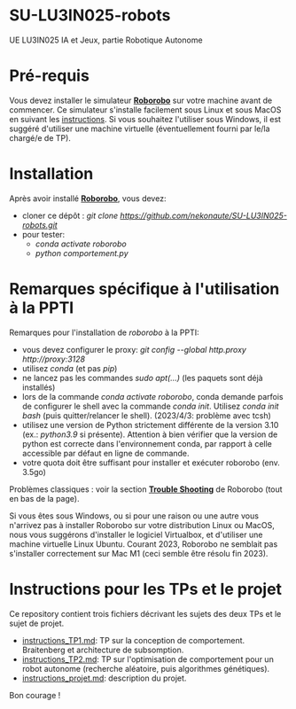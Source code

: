 # SU-LU3IN025-robots
UE LU3IN025 IA et Jeux, partie Robotique Autonome

# Pré-requis

Vous devez installer le simulateur [**Roborobo**](https://github.com/nekonaute/roborobo4/) sur votre machine avant de commencer. Ce simulateur s'installe facilement sous Linux et sous MacOS en suivant les [instructions](https://github.com/nekonaute/roborobo4/blob/main/README.md). Si vous souhaitez l'utiliser sous Windows, il est suggéré d'utiliser une machine virtuelle (éventuellement fourni par le/la chargé/e de TP).

# Installation

Après avoir installé [**Roborobo**](https://github.com/nekonaute/roborobo4/), vous devez:
- cloner ce dépôt : _git clone https://github.com/nekonaute/SU-LU3IN025-robots.git_
- pour tester:
  - _conda activate roborobo_
  - _python comportement.py_

# Remarques spécifique à l'utilisation à la PPTI

Remarques pour l'installation de _roborobo_ à la PPTI:
- vous devez configurer le proxy: _git config --global http.proxy http://proxy:3128_
- utilisez _conda_ (et pas _pip_)
- ne lancez pas les commandes _sudo apt(...)_ (les paquets sont déjà installés)
- lors de la commande _conda activate roborobo_, conda demande parfois de configurer le shell avec la commande _conda init_. Utilisez _conda init bash_ (puis quitter/relancer le shell). (2023/4/3: problème avec tcsh)
- utilisez une version de Python strictement différente de la version 3.10 (ex.: _python3.9_ si présente). Attention à bien vérifier que la version de python est correcte dans l'environnement conda, par rapport à celle accessible par défaut en ligne de commande. 
- votre quota doit être suffisant pour installer et exécuter roborobo (env. 3.5go)

Problèmes classiques : voir la section [**Trouble Shooting**](https://github.com/nekonaute/roborobo4/blob/main/README.md) de Roborobo (tout en bas de la page).

Si vous êtes sous Windows, ou si pour une raison ou une autre vous n'arrivez pas à installer Roborobo sur votre distribution Linux ou MacOS, nous vous suggérons d'installer le logiciel Virtualbox, et d'utiliser une machine virtuelle Linux Ubuntu. Courant 2023, Roborobo ne semblait pas s'installer correctement sur Mac M1 (ceci semble être résolu fin 2023).

# Instructions pour les TPs et le projet

Ce repository contient trois fichiers décrivant les sujets des deux TPs et le sujet de projet.

* [instructions_TP1.md](https://github.com/nekonaute/SU-LU3IN025-robots/blob/main/instructions_TP1.md): TP sur la conception de comportement. Braitenberg et architecture de subsomption. 
* [instructions_TP2.md](https://github.com/nekonaute/SU-LU3IN025-robots/blob/main/instructions_TP2.md): TP sur l'optimisation de comportement pour un robot autonome (recherche aléatoire, puis algorithmes génétiques).
* [instructions_projet.md](https://github.com/nekonaute/SU-LU3IN025-robots/blob/main/instructions_projet.md): description du projet.

Bon courage !
